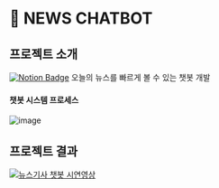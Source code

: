 # 💬 NEWS CHATBOT

## 프로젝트 소개 

[![Notion Badge](http://img.shields.io/badge/-Introduce-F6F6F6?style=flat-square&logo=notion&logoColor=black&link=https://www.notion.so/NLP-Text-Summarization-3c9eea5321f846a28a5efdfa8cdd727d)](https://www.notion.so/NLP-Text-Summarization-3c9eea5321f846a28a5efdfa8cdd727d)
오늘의 뉴스를 빠르게 볼 수 있는 챗봇 개발

#### 챗봇 시스템 프로세스

![image](https://user-images.githubusercontent.com/40276516/98138986-03910580-1f07-11eb-8c9a-2a5ee862dac7.png)

<!--#### 포스터
![image](https://user-images.githubusercontent.com/40276516/98444224-d84f2600-2153-11eb-96b7-9291f0513f8f.png)
#### 결과영상
- [챗봇 시스템 결과영상](https://s3.us-west-2.amazonaws.com/secure.notion-static.com/71314408-7f39-4bb9-a853-a6f8b67f0674/RPReplay_Final1604427556.mp4?X-Amz-Algorithm=AWS4-HMAC-SHA256&X-Amz-Credential=AKIAT73L2G45O3KS52Y5%2F20201109%2Fus-west-2%2Fs3%2Faws4_request&X-Amz-Date=20201109T125036Z&X-Amz-Expires=86400&X-Amz-Signature=d8d3067253371295c36614079b1e312b74a9e1fec420b7aab1960e0163778bca&X-Amz-SignedHeaders=host&response-content-disposition=filename%20%3D%22RPReplay_Final1604427556.MP4.mp4%22)-->

## 프로젝트 결과

[![뉴스기사 챗봇 시연영상](https://img.youtube.com/vi/qXHcKsqw4J8/0.jpg)](https://youtu.be/qXHcKsqw4J)
